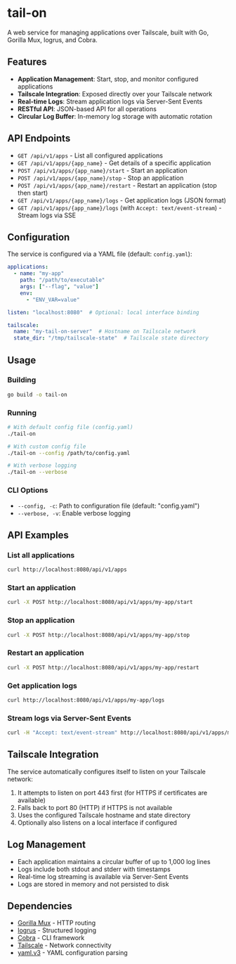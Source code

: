 # tail-on

A web service for managing applications over Tailscale, built with Go, Gorilla Mux, logrus, and Cobra.

## Features

- **Application Management**: Start, stop, and monitor configured applications
- **Tailscale Integration**: Exposed directly over your Tailscale network
- **Real-time Logs**: Stream application logs via Server-Sent Events
- **RESTful API**: JSON-based API for all operations
- **Circular Log Buffer**: In-memory log storage with automatic rotation

## API Endpoints

- `GET /api/v1/apps` - List all configured applications
- `GET /api/v1/apps/{app_name}` - Get details of a specific application
- `POST /api/v1/apps/{app_name}/start` - Start an application
- `POST /api/v1/apps/{app_name}/stop` - Stop an application
- `POST /api/v1/apps/{app_name}/restart` - Restart an application (stop then start)
- `GET /api/v1/apps/{app_name}/logs` - Get application logs (JSON format)
- `GET /api/v1/apps/{app_name}/logs` (with `Accept: text/event-stream`) - Stream logs via SSE

## Configuration

The service is configured via a YAML file (default: `config.yaml`):

```yaml
applications:
  - name: "my-app"
    path: "/path/to/executable"
    args: ["--flag", "value"]
    env:
      - "ENV_VAR=value"

listen: "localhost:8080"  # Optional: local interface binding

tailscale:
  name: "my-tail-on-server"  # Hostname on Tailscale network
  state_dir: "/tmp/tailscale-state"  # Tailscale state directory
```

## Usage

### Building

```bash
go build -o tail-on
```

### Running

```bash
# With default config file (config.yaml)
./tail-on

# With custom config file
./tail-on --config /path/to/config.yaml

# With verbose logging
./tail-on --verbose
```

### CLI Options

- `--config, -c`: Path to configuration file (default: "config.yaml")
- `--verbose, -v`: Enable verbose logging

## API Examples

### List all applications
```bash
curl http://localhost:8080/api/v1/apps
```

### Start an application
```bash
curl -X POST http://localhost:8080/api/v1/apps/my-app/start
```

### Stop an application
```bash
curl -X POST http://localhost:8080/api/v1/apps/my-app/stop
```

### Restart an application
```bash
curl -X POST http://localhost:8080/api/v1/apps/my-app/restart
```

### Get application logs
```bash
curl http://localhost:8080/api/v1/apps/my-app/logs
```

### Stream logs via Server-Sent Events
```bash
curl -H "Accept: text/event-stream" http://localhost:8080/api/v1/apps/my-app/logs
```

## Tailscale Integration

The service automatically configures itself to listen on your Tailscale network:

1. It attempts to listen on port 443 first (for HTTPS if certificates are available)
2. Falls back to port 80 (HTTP) if HTTPS is not available
3. Uses the configured Tailscale hostname and state directory
4. Optionally also listens on a local interface if configured

## Log Management

- Each application maintains a circular buffer of up to 1,000 log lines
- Logs include both stdout and stderr with timestamps
- Real-time log streaming is available via Server-Sent Events
- Logs are stored in memory and not persisted to disk

## Dependencies

- [Gorilla Mux](https://github.com/gorilla/mux) - HTTP routing
- [logrus](https://github.com/sirupsen/logrus) - Structured logging
- [Cobra](https://github.com/spf13/cobra) - CLI framework
- [Tailscale](https://tailscale.com/) - Network connectivity
- [yaml.v3](https://gopkg.in/yaml.v3) - YAML configuration parsing
